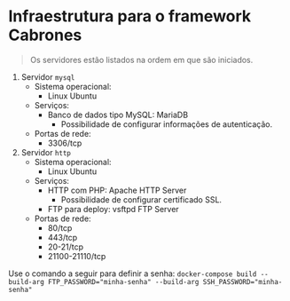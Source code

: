 # Infraestrutura para o framework Cabrones

> Os servidores estão listados na ordem em que são iniciados.

1. Servidor `mysql`
   - Sistema operacional:
     - Linux Ubuntu
   - Serviços:
     - Banco de dados tipo MySQL: MariaDB
       - Possibilidade de configurar informações de autenticação.
   - Portas de rede:
     - 3306/tcp
2. Servidor `http`
   - Sistema operacional:
     - Linux Ubuntu
   - Serviços:
     - HTTP com PHP: Apache HTTP Server
       - Possibilidade de configurar certificado SSL.
     - FTP para deploy: vsftpd FTP Server
   - Portas de rede:
     - 80/tcp
     - 443/tcp
     - 20-21/tcp
     - 21100-21110/tcp

Use o comando a seguir para definir a senha: `docker-compose build --build-arg FTP_PASSWORD="minha-senha" --build-arg SSH_PASSWORD="minha-senha"`
